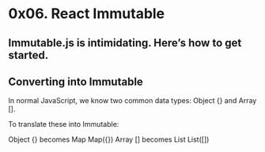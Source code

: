 # 0x06. React Immutable

## Immutable.js is intimidating. Here’s how to get started.

## Converting into Immutable

In normal JavaScript, we know two common data types: Object {} and Array [].

To translate these into Immutable:

Object {} becomes Map Map({})
Array [] becomes List List([])
